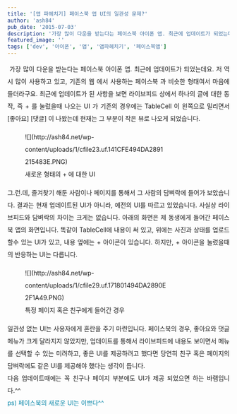 ```yaml
---
title: '[앱 파헤치기] 페이스북 앱 UI의 일관성 문제?'
author: 'ash84'
pub_date: '2015-07-03'
description: '가장 많이 다운을 받는다는 페이스북 아이폰 앱. 최근에 업데이트가 되었는데요. 저 역시 많이 사용하고 있고, 기존의 웹 에서 사용하는 페이스북 과 비슷한 형태여서 마음에 들더라구요. 최근에 업데이트가 된 사항을 보면 라이브피드 상에서 하나의 글에 대한 동작, 즉 + 를 눌렀을때 나오는 UI 가 기존의 경우에는 TableCell 이 왼쪽으로 밀리면서 [좋아요] [댓글] 이 나왔는데 현재는 그 부분이 작은 뷰로 나오게 되었습니다. <'
featured_image: ''
tags: ['dev', '아이폰', '앱', '앱파헤치기', '페이스북앱']
---
```



<div><div style="text-align: justify; line-height: 2; "> 가장 많이 다운을 받는다는 페이스북 아이폰 앱. 최근에 업데이트가 되었는데요. 저 역시 많이 사용하고 있고, 기존의 웹 에서 사용하는 페이스북 과 비슷한 형태여서 마음에 들더라구요. 최근에 업데이트가 된 사항을 보면 라이브피드 상에서 하나의 글에 대한 동작, 즉 + 를 눌렀을때 나오는 UI 가 기존의 경우에는 TableCell 이 왼쪽으로 밀리면서 [좋아요] [댓글] 이 나왔는데 현재는 그 부분이 작은 뷰로 나오게 되었습니다. </div><div style="text-align: justify;"><span class="Apple-style-span" style="line-height: 24px;">  
</span></div><span class="Apple-style-span" style="line-height: 2;"><figure class="wp-caption aligncenter" style="width: 320px">![](http://ash84.net/wp-content/uploads/1/cfile23.uf.141CFE494DA2891215483E.PNG)<figcaption class="wp-caption-text">새로운 형태의 + 에 대한 UI  
</figcaption></figure></span>

<div style="text-align: justify;"></div><div style="text-align: justify;"></div><span class="Apple-style-span" style="line-height: 2;"><div style="text-align: justify;"> 그.런.데, 즐겨찾기 해둔 사람이나 페이지를 통해서 그 사람의 담벼락에 들어가 보았습니다. 결과는 현재 업데이트된 UI가 아니라, 예전의 UI를 따르고 있었습니다. 사실상 라이브피드와 담벼락의 차이는 크게는 없습니다. 아래의 화면은 제 동생에게 들어간 페이스북 앱의 화면입니다. 똑같이 TableCell에 내용이 써 있고, 위에는 사진과 상태를 업로드 할수 있는 UI가 있고, 내용 옆에는 + 아이콘이 있습니다. 하지만, + 아이콘을 눌렀을때의 반응하는 UI는 다릅니다. </div></span>

<div style="text-align: justify;"></div><div style="text-align: justify;"></div><span class="Apple-style-span" style="line-height: 2;"><figure class="wp-caption aligncenter" style="width: 320px">![](http://ash84.net/wp-content/uploads/1/cfile29.uf.171801494DA2890E2F1A49.PNG)<figcaption class="wp-caption-text">특정 페이지 혹은 친구에게 들어간 경우</figcaption></figure></span>

<div style="text-align: justify;"></div><div style="text-align: justify;"></div><span class="Apple-style-span" style="line-height: 2;"><div style="text-align: justify;"> 일관성 없는 UI는 사용자에게 혼란을 주기 마련입니다. 페이스북의 경우, 좋아요와 댓글 메뉴가 크게 달라지지 않았지만, 업데이트를 통해서 라이브피드에 내용도 보이면서 메뉴를 선택할 수 있는 미려하고, 좋은 UI를 제공하려고 했다면 당연히 친구 혹은 페이지의 담벼락에도 같은 UI를 제공해야 했다는 생각이 듭니다. </div></span>

<div style="text-align: justify;"></div><span class="Apple-style-span" style="line-height: 2;"><div style="text-align: justify;"> 다음 업데이트때에는 꼭 친구나 페이지 부분에도 UI가 제공 되었으면 하는 바램입니다.^^ </div></span>

<div style="text-align: justify;"></div><span class="Apple-style-span" style="line-height: 2;"><div style="text-align: justify;"><font class="Apple-style-span" color="#0686A8">ps) 페이스북의 새로운 UI는 이쁘다^^ </font></div></span>

</div><div></div>

